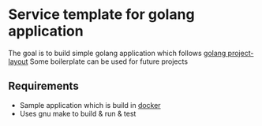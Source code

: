 # Service template for golang application
The goal is to build simple golang application which
follows [golang project-layout](https://github.com/golang-standards/project-layout)
Some boilerplate can be used for future projects
## Requirements
- Sample application which is build in [docker](https://www.docker.com/)
- Uses gnu make to build & run & test